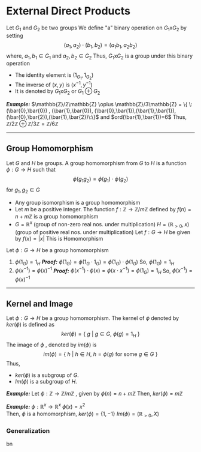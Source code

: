 # External Direct Products

Let $G_{1}$ and $G_{2}$ be two groups 
We define "a" binary operation on $G_{1}$x$G_{2}$ by setting
$$(a_{1},a_{2})\cdot(b_{1},b_{2})=(a_{1}b_{1},a_{2}b_{2})$$
where,   $a_{1},b_{1} \in G_{1}$  and $a_{2} , b_{2} \in G_{2}$
Thus,
$G_{1}$x$G_{2}$  is a group under this binary operation
- The identity element is $(1_{G_{1}},1_{G_{2}})$
- The inverse of $(x,y)$ is $(x^{-1}, y^{-1})$
- It is denoted by $G_{1}$x$G_{2}$  or  $G_{1} \oplus G_{2}$

***Example:***
$\mathbb{Z}/2\mathbb{Z} \oplus \mathbb{Z}/3\mathbb{Z} = \{ \:(\bar{0},\bar{0}) , (\bar{1},\bar{0}), (\bar{0},\bar{1}),(\bar{1},\bar{1}),(\bar{0},\bar{2}),(\bar{1},\bar{2})\:\}$
and
$ord(\bar{1},\bar{1})=6$
Thus,
$\mathbb{Z}/2\mathbb{Z} \oplus \mathbb{Z}/3\mathbb{Z} = \mathbb{Z}/6\mathbb{Z}$

----

## Group Homomorphism

Let $G$ and $H$ be groups.
A group homomorphism from $G$ to $H$ is a function $\phi: G \rightarrow H$  such that
$$
\phi(g_{1}g_{2}) = \phi(g_{1}) \cdot \phi(g_{2})
$$
for $g_{1},g_{2} \in G$

- Any group isomorphism is a group homomorphism
- Let $m$ be a positive integer. The function $f: \mathbb{Z} \rightarrow \mathbb{Z}/m\mathbb{Z}$  defined by $f(n) = n + m\mathbb{Z}$ is a group homomorphism
- $G = \mathbb{R}^{x}$  (group of non-zero real nos. under multiplication)
   $H = (\mathbb{R}_{>0}, x)$  (group of positive real nos. under multiplication)
   Let $f: G \rightarrow H$ be given by $f(x)=|x|$ 
This is Homomorphism

Let $\phi: G \rightarrow H$  be a group homomorphism
1. $\phi(1_{G}) = 1_{H}$
   ***Proof:***
   $\phi(1_{G}) = \phi(1_{G}\cdot {1}_{G}) = \phi(1_{G}) \cdot \phi(1_{G})$
   So, $\phi(1_{G}) = 1_{H}$
2. $\phi(x^{-1}) = \phi(x)^{-1}$
   ***Proof:***
   $\phi(x^{-1}) \cdot \phi(x) = \phi(x \cdot x^{-1}) = \phi(1_{G})=1_{H}$
   So, $\phi(x^{-1}) = \phi(x)^{-1}$

----

## Kernel and Image

Let $\phi: G \rightarrow H$   be a group homomorphism. The kernel of $\phi$ denoted by $ker(\phi)$ is defined as
$$
ker(\phi) = \{\: g \: | \: g \in G ,\:\phi(g) = 1_{H} \: \}
$$
The  image of $\phi$ , denoted by $im(\phi)$ is 
$$
im(\phi) = \{ \: h \: | \: h \in H, \: h= \phi(g) \text{ for some  } g \in G \: \}
$$
Thus,
- $ker(\phi)$ is a subgroup of $G$.
- $Im(\phi)$ is a subgroup of $H$.

***Example:***
Let $\phi: \mathbb{Z} \rightarrow \mathbb{Z}/m\mathbb{Z}$  , given by  $\phi(n) = n +m\mathbb{Z}$
Then,
$ker(\phi)=m\mathbb{Z}$

***Example:***
$\phi: \mathbb{R}^{x} \rightarrow \mathbb{R}^{x}$
$\phi(x)=x^{2}$  
Then, $\phi$ is a homomorphism, 
$ker(\phi)= \{ 1,-1\}$
$Im(\phi)=(\mathbb{R}_{>0},X)$

### Generalization
bn